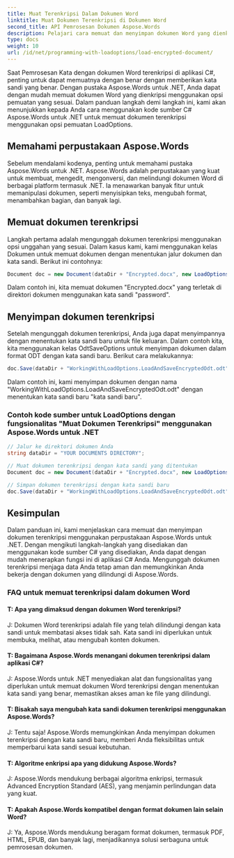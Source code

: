 ```yaml
---
title: Muat Terenkripsi Dalam Dokumen Word
linktitle: Muat Dokumen Terenkripsi di Dokumen Word
second_title: API Pemrosesan Dokumen Aspose.Words
description: Pelajari cara memuat dan menyimpan dokumen Word yang dienkripsi dengan Aspose.Words untuk .NET.
type: docs
weight: 10
url: /id/net/programming-with-loadoptions/load-encrypted-document/
---
```

Saat Pemrosesan Kata dengan dokumen Word terenkripsi di aplikasi C#, penting untuk dapat memuatnya dengan benar dengan memberikan kata sandi yang benar. Dengan pustaka Aspose.Words untuk .NET, Anda dapat dengan mudah memuat dokumen Word yang dienkripsi menggunakan opsi pemuatan yang sesuai. Dalam panduan langkah demi langkah ini, kami akan menunjukkan kepada Anda cara menggunakan kode sumber C# Aspose.Words untuk .NET untuk memuat dokumen terenkripsi menggunakan opsi pemuatan LoadOptions.

## Memahami perpustakaan Aspose.Words

Sebelum mendalami kodenya, penting untuk memahami pustaka Aspose.Words untuk .NET. Aspose.Words adalah perpustakaan yang kuat untuk membuat, mengedit, mengonversi, dan melindungi dokumen Word di berbagai platform termasuk .NET. Ia menawarkan banyak fitur untuk memanipulasi dokumen, seperti menyisipkan teks, mengubah format, menambahkan bagian, dan banyak lagi.

## Memuat dokumen terenkripsi

Langkah pertama adalah mengunggah dokumen terenkripsi menggunakan opsi unggahan yang sesuai. Dalam kasus kami, kami menggunakan kelas Dokumen untuk memuat dokumen dengan menentukan jalur dokumen dan kata sandi. Berikut ini contohnya:

```csharp
Document doc = new Document(dataDir + "Encrypted.docx", new LoadOptions("password"));
```

Dalam contoh ini, kita memuat dokumen "Encrypted.docx" yang terletak di direktori dokumen menggunakan kata sandi "password".

## Menyimpan dokumen terenkripsi

Setelah mengunggah dokumen terenkripsi, Anda juga dapat menyimpannya dengan menentukan kata sandi baru untuk file keluaran. Dalam contoh kita, kita menggunakan kelas OdtSaveOptions untuk menyimpan dokumen dalam format ODT dengan kata sandi baru. Berikut cara melakukannya:

```csharp
doc.Save(dataDir + "WorkingWithLoadOptions.LoadAndSaveEncryptedOdt.odt", new OdtSaveOptions("newpassword"));
```

Dalam contoh ini, kami menyimpan dokumen dengan nama "WorkingWithLoadOptions.LoadAndSaveEncryptedOdt.odt" dengan menentukan kata sandi baru "kata sandi baru".

### Contoh kode sumber untuk LoadOptions dengan fungsionalitas "Muat Dokumen Terenkripsi" menggunakan Aspose.Words untuk .NET

```csharp
// Jalur ke direktori dokumen Anda
string dataDir = "YOUR DOCUMENTS DIRECTORY";

// Muat dokumen terenkripsi dengan kata sandi yang ditentukan
Document doc = new Document(dataDir + "Encrypted.docx", new LoadOptions("password"));

// Simpan dokumen terenkripsi dengan kata sandi baru
doc.Save(dataDir + "WorkingWithLoadOptions.LoadAndSaveEncryptedOdt.odt", new OdtSaveOptions("newpassword"));
```

## Kesimpulan

Dalam panduan ini, kami menjelaskan cara memuat dan menyimpan dokumen terenkripsi menggunakan perpustakaan Aspose.Words untuk .NET. Dengan mengikuti langkah-langkah yang disediakan dan menggunakan kode sumber C# yang disediakan, Anda dapat dengan mudah menerapkan fungsi ini di aplikasi C# Anda. Mengunggah dokumen terenkripsi menjaga data Anda tetap aman dan memungkinkan Anda bekerja dengan dokumen yang dilindungi di Aspose.Words.


### FAQ untuk memuat terenkripsi dalam dokumen Word

#### T: Apa yang dimaksud dengan dokumen Word terenkripsi?

J: Dokumen Word terenkripsi adalah file yang telah dilindungi dengan kata sandi untuk membatasi akses tidak sah. Kata sandi ini diperlukan untuk membuka, melihat, atau mengubah konten dokumen.

#### T: Bagaimana Aspose.Words menangani dokumen terenkripsi dalam aplikasi C#?

J: Aspose.Words untuk .NET menyediakan alat dan fungsionalitas yang diperlukan untuk memuat dokumen Word terenkripsi dengan menentukan kata sandi yang benar, memastikan akses aman ke file yang dilindungi.

#### T: Bisakah saya mengubah kata sandi dokumen terenkripsi menggunakan Aspose.Words?

J: Tentu saja! Aspose.Words memungkinkan Anda menyimpan dokumen terenkripsi dengan kata sandi baru, memberi Anda fleksibilitas untuk memperbarui kata sandi sesuai kebutuhan.

#### T: Algoritme enkripsi apa yang didukung Aspose.Words?

J: Aspose.Words mendukung berbagai algoritma enkripsi, termasuk Advanced Encryption Standard (AES), yang menjamin perlindungan data yang kuat.

#### T: Apakah Aspose.Words kompatibel dengan format dokumen lain selain Word?

J: Ya, Aspose.Words mendukung beragam format dokumen, termasuk PDF, HTML, EPUB, dan banyak lagi, menjadikannya solusi serbaguna untuk pemrosesan dokumen.